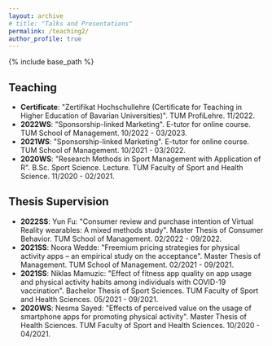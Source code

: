 ```yaml
---
layout: archive
# title: "Talks and Presentations"
permalink: /teaching2/
author_profile: true
---
```

{% include base_path %}


## Teaching

* <b>Certificate</b>: "Zertifikat Hochschullehre (Certificate for Teaching in Higher Education of Bavarian Universities)". TUM ProfiLehre. 11/2022.
* <b>2022WS</b>: "Sponsorship-linked Marketing". E-tutor for online course. TUM School of Management. 10/2022 - 03/2023.
* <b>2021WS</b>: "Sponsorship-linked Marketing". E-tutor for online course. TUM School of Management. 10/2021 - 03/2022.
* <b>2020WS</b>: "Research Methods in Sport Management with Application of R". B.Sc. Sport Science. Lecture. TUM Faculty of Sport and Health Science. 11/2020 - 02/2021. 

## Thesis Supervision

* <b>2022SS</b>: Yun Fu: "Consumer review and purchase intention of Virtual Reality wearables: A mixed methods study". Master Thesis of Consumer Behavior. TUM School of Management. 02/2022 - 09/2022.
* <b>2021SS</b>: Noora Wedde: "Freemium pricing strategies for physical activity apps – an empirical study on the acceptance". Master Thesis of Management. TUM School of Management. 02/2021 - 09/2021.
* <b>2021SS</b>: Niklas Mamuzic: "Effect of fitness app quality on app usage and physical activity habits among individuals with COVID-19 vaccination". Bachelor Thesis of Sport Sciences. TUM Faculty of Sport and Health Sciences. 05/2021 - 09/2021.
* <b>2020WS</b>: Nesma Sayed: "Effects of perceived value on the usage of smartphone apps for promoting physical activity". Master Thesis of Health Sciences. TUM Faculty of Sport and Health Sciences. 10/2020 - 04/2021.
